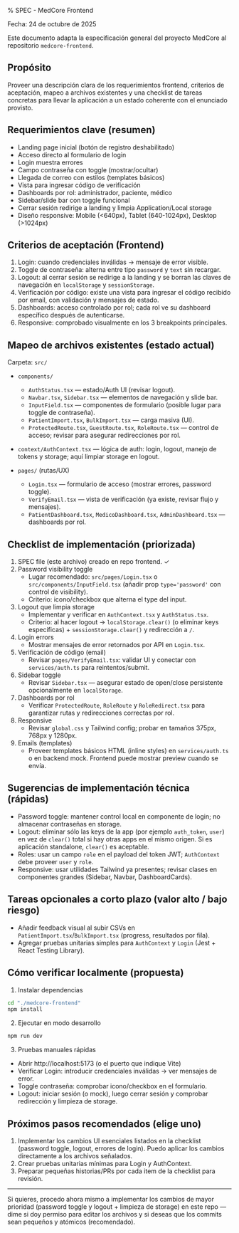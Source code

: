 % SPEC - MedCore Frontend

Fecha: 24 de octubre de 2025

Este documento adapta la especificación general del proyecto MedCore al repositorio `medcore-frontend`.

## Propósito

Proveer una descripción clara de los requerimientos frontend, criterios de aceptación, mapeo a archivos existentes y una checklist de tareas concretas para llevar la aplicación a un estado coherente con el enunciado provisto.

## Requerimientos clave (resumen)

- Landing page inicial (botón de registro deshabilitado)
- Acceso directo al formulario de login
- Login muestra errores
- Campo contraseña con toggle (mostrar/ocultar)
- Llegada de correo con estilos (templates básicos)
- Vista para ingresar código de verificación
- Dashboards por rol: administrador, paciente, médico
- Sidebar/slide bar con toggle funcional
- Cerrar sesión redirige a landing y limpia Application/Local storage
- Diseño responsive: Mobile (<640px), Tablet (640-1024px), Desktop (>1024px)

## Criterios de aceptación (Frontend)

1. Login: cuando credenciales inválidas → mensaje de error visible.
2. Toggle de contraseña: alterna entre tipo `password` y `text` sin recargar.
3. Logout: al cerrar sesión se redirige a la landing y se borran las claves de navegación en `localStorage` y `sessionStorage`.
4. Verificación por código: existe una vista para ingresar el código recibido por email, con validación y mensajes de estado.
5. Dashboards: acceso controlado por rol; cada rol ve su dashboard específico después de autenticarse.
6. Responsive: comprobado visualmente en los 3 breakpoints principales.

## Mapeo de archivos existentes (estado actual)

Carpeta: `src/`

- `components/`
  - `AuthStatus.tsx` — estado/Auth UI (revisar logout). 
   - `Navbar.tsx`, `Sidebar.tsx` — elementos de navegación y slide bar.
  - `InputField.tsx` — componentes de formulario (posible lugar para toggle de contraseña).
  - `PatientImport.tsx`, `BulkImport.tsx` — carga masiva (UI). 
  - `ProtectedRoute.tsx`, `GuestRoute.tsx`, `RoleRoute.tsx` — control de acceso; revisar para asegurar redirecciones por rol.

- `context/AuthContext.tsx` — lógica de auth: login, logout, manejo de tokens y storage; aquí limpiar storage en logout.

- `pages/` (rutas/UX)
  - `Login.tsx` — formulario de acceso (mostrar errores, password toggle).
  - `VerifyEmail.tsx` — vista de verificación (ya existe, revisar flujo y mensajes).
  - `PatientDashboard.tsx`, `MedicoDashboard.tsx`, `AdminDashboard.tsx` — dashboards por rol.

## Checklist de implementación (priorizada)

1. SPEC file (este archivo) creado en repo frontend. ✓
2. Password visibility toggle
   - Lugar recomendado: `src/pages/Login.tsx` o `src/components/InputField.tsx` (añadir prop `type='password'` con control de visibility).
   - Criterio: icono/checkbox que alterna el type del input.
3. Logout que limpia storage
   - Implementar y verificar en `AuthContext.tsx` y `AuthStatus.tsx`.
   - Criterio: al hacer logout → `localStorage.clear()` (o eliminar keys específicas) + `sessionStorage.clear()` y redirección a `/`.
4. Login errors
   - Mostrar mensajes de error retornados por API en `Login.tsx`.
5. Verificación de código (email)
   - Revisar `pages/VerifyEmail.tsx`: validar UI y conectar con `services/auth.ts` para reintentos/submit.
6. Sidebar toggle
   - Revisar `Sidebar.tsx` — asegurar estado de open/close persistente opcionalmente en `localStorage`.
7. Dashboards por rol
   - Verificar `ProtectedRoute`, `RoleRoute` y `RoleRedirect.tsx` para garantizar rutas y redirecciones correctas por rol.
8. Responsive
   - Revisar `global.css` y Tailwind config; probar en tamaños 375px, 768px y 1280px.
9. Emails (templates)
   - Proveer templates básicos HTML (inline styles) en `services/auth.ts` o en backend mock. Frontend puede mostrar preview cuando se envía.

## Sugerencias de implementación técnica (rápidas)

- Password toggle: mantener control local en componente de login; no almacenar contraseñas en storage.
- Logout: eliminar sólo las keys de la app (por ejemplo `auth_token`, `user`) en vez de `clear()` total si hay otras apps en el mismo origen. Si es aplicación standalone, `clear()` es aceptable.
- Roles: usar un campo `role` en el payload del token JWT; `AuthContext` debe proveer `user` y `role`.
- Responsive: usar utilidades Tailwind ya presentes; revisar clases en componentes grandes (Sidebar, Navbar, DashboardCards).

## Tareas opcionales a corto plazo (valor alto / bajo riesgo)

- Añadir feedback visual al subir CSVs en `PatientImport.tsx`/`BulkImport.tsx` (progress, resultados por fila).
- Agregar pruebas unitarias simples para `AuthContext` y `Login` (Jest + React Testing Library).

## Cómo verificar localmente (propuesta)

1. Instalar dependencias

```bash
cd "./medcore-frontend"
npm install
```

2. Ejecutar en modo desarrollo

```bash
npm run dev
```

3. Pruebas manuales rápidas
- Abrir http://localhost:5173 (o el puerto que indique Vite)
- Verificar Login: introducir credenciales inválidas → ver mensajes de error.
- Toggle contraseña: comprobar icono/checkbox en el formulario.
- Logout: iniciar sesión (o mock), luego cerrar sesión y comprobar redirección y limpieza de storage.

## Próximos pasos recomendados (elige uno)

1. Implementar los cambios UI esenciales listados en la checklist (password toggle, logout, errores de login). Puedo aplicar los cambios directamente a los archivos señalados.
2. Crear pruebas unitarias mínimas para Login y AuthContext.
3. Preparar pequeñas historias/PRs por cada item de la checklist para revisión.

---

Si quieres, procedo ahora mismo a implementar los cambios de mayor prioridad (password toggle y logout + limpieza de storage) en este repo — dime si doy permiso para editar los archivos y si deseas que los commits sean pequeños y atómicos (recomendado).
